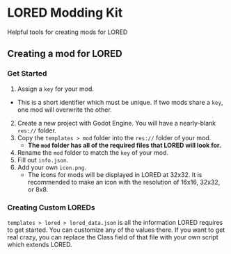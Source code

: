 # LORED Modding Kit
Helpful tools for creating mods for LORED

## Creating a mod for LORED
### Get Started
1. Assign a `key` for your mod.
  - This is a short identifier which must be unique. If two mods share a `key`, one mod will overwrite the other.
2. Create a new project with Godot Engine. You will have a nearly-blank `res://` folder.
3. Copy the `templates > mod` folder into the `res://` folder of your mod.
	- **The `mod` folder has all of the required files that LORED will look for.**
4. Rename the `mod` folder to match the `key` of your mod.
5. Fill out `info.json`.
6. Add your own `icon.png`.
	- The icons for mods will be displayed in LORED at 32x32. It is recommended to make an icon with the resolution of 16x16, 32x32, or 8x8.

### Creating Custom LOREDs
`templates > lored > lored_data.json` is all the information LORED requires to get started. You can customize any of the values there.
If you want to get real crazy, you can replace the Class field of that file with your own script which extends LORED.
